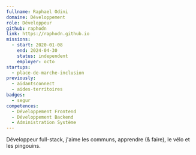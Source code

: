 ```yaml
---
fullname: Raphael Odini
domaine: Développement
role: Développeur
github: raphodn
link: https://raphodn.github.io
missions:
  - start: 2020-01-08
    end: 2024-04-30
    status: independent
    employer: octo
startups:
  - place-de-marche-inclusion
previously:
  - aidantsconnect
  - aides-territoires
badges:
  - segur
competences:
  - Développement Frontend
  - Développement Backend
  - Administration Système
---
```

Développeur full-stack, j'aime les communs, apprendre (& faire), le vélo et les pingouins.

